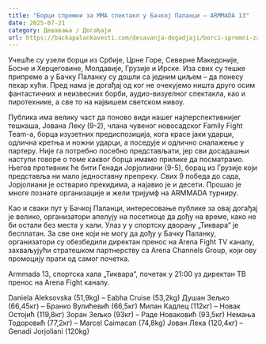 ```yaml
---
title: "Борци спремни за ММА спектакл у Бачкој Паланци – АRMMADA 13"
date: 2025-07-21
category: Дешавања / Догађаји
url: https://backapalankavesti.com/desavanja-dogadjaji/borci-spremni-za-mma-spektakl-u-backoj-palanci-armmada-13/
---
```


Учешће су узели борци из Србије, Црне Горе, Северне Македоније, Босне и Херцеговине, Молдавије, Грузије и Ирске. Иза свих су тешке припреме а у Бачку Паланку су дошли са једним циљем – да понесу пехар кући. Пред нама је догађај од ког не очекујемо ништа друго осим фантастичних и неизвесних борби, аудио-визуелног спектакла, као и пиротехнике, а све то на највишем светском нивоу.

Публика има велику част да поново види нашег најперспективнијег тешкаша, Јована Леку (9-2), члана чувеног новосадског Family Fight Team-a, борца изузетних предиспозиција, кога красе јаки ударци, одлична кретња и ножни ударци, а поседује и одлично сналажење у партеру. Није га потребно посебно представљати, јер сви досадашњи наступи говоре о томе каквог борца имамо прилике да посматрамо. Његов противник ће бити Генади Јорјолиани (9-5), борац из Грузије који представља ни мало једноставну препреку. Свих 9 победа до сада, Јорјолиани је остварио прекидима, а најавио је и десети. Прошао је многе познате организације и жели тријумф на АRMMADA турниру.

Као и сваки пут у Бачкој Паланци, интересовање публике за овај догађај је велико, организатори апелују на посетиоце да дођу на време, како не би остали без места у хали. Улаз у у спортску дворану „Тиквара“ је бесплатан. За све оне који не могу да дођу у Бачку Паланку, организатори су обезбедили директан пренос на Arena Fight TV каналу, захваљујући стратешком партнерству са Arena Channels Group, који ову промоцију прати од самог почетка.

Armmada 13, спортска хала „Тиквара“, почетак у 21:00 уз директан ТВ пренос на Arena Fight каналу.

Daniela Aleksovska (51,9kg) – Eabha Cruise (53,2kg)
Душан Зељко (66,45кг) – Бранко Вулићевић (66,5кг)
Милан Кадлец (112кг) – Новак Остојић (119,8кг)
Зоран Зељко (93кг) – Раде Новаковић (93,5кг)
Немања Тодоровић (77,2кг) – Marcel Caimacan (74,8kg)
Јован Лека (120,4кг) – Genadi Jorjoliani (120kg)
